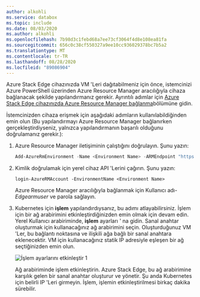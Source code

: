 ```yaml
---
author: alkohli
ms.service: databox
ms.topic: include
ms.date: 08/03/2020
ms.author: alkohli
ms.openlocfilehash: 7b98d3c1febd68a7ee73cf3064f4d8e108ea81fa
ms.sourcegitcommit: 656c0c38cf550327a9ee10cc936029378bc7b5a2
ms.translationtype: MT
ms.contentlocale: tr-TR
ms.lasthandoff: 08/28/2020
ms.locfileid: "89086904"
---
```

Azure Stack Edge cihazınızda VM 'Leri dağıtabilmeniz için önce, istemcinizi Azure PowerShell üzerinden Azure Resource Manager aracılığıyla cihaza bağlanacak şekilde yapılandırmanız gerekir. Ayrıntılı adımlar için [Azure Stack Edge cihazınızda Azure Resource Manager bağlanma](../articles/databox-online/azure-stack-edge-j-series-connect-resource-manager.md)bölümüne gidin.


İstemcinizden cihaza erişmek için aşağıdaki adımların kullanılabildiğinden emin olun (Bu yapılandırmayı Azure Resource Manager bağlanırken gerçekleştirdiyseniz, yalnızca yapılandırmanın başarılı olduğunu doğrulamanız gerekir.): 

1. Azure Resource Manager iletişiminin çalıştığını doğrulayın. Şunu yazın:     

    ```powershell
    Add-AzureRmEnvironment -Name <Environment Name> -ARMEndpoint "https://management.<appliance name>.<DNSDomain>:30005/
    ```

1. Kimlik doğrulamak için yerel cihaz API 'Lerini çağırın. Şunu yazın: 

    `login-AzureRMAccount -EnvironmentName <Environment Name>`

    Azure Resource Manager aracılığıyla bağlanmak için Kullanıcı adı- *Edgearmuser* ve parola sağlayın.

1. Kubernetes için **işlem** yapılandırdıysanız, bu adımı atlayabilirsiniz. İşlem için bir ağ arabirimini etkinleştirdiğinizden emin olmak için devam edin. Yerel Kullanıcı arabiriminde, **işlem** ayarları ' na gidin. Sanal anahtar oluşturmak için kullanacağınız ağ arabirimini seçin. Oluşturduğunuz VM 'Ler, bu bağlantı noktasına ve ilişkili ağa bağlı bir sanal anahtara eklenecektir. VM için kullanacağınız statik IP adresiyle eşleşen bir ağ seçtiğinizden emin olun.  

    ![İşlem ayarlarını etkinleştir 1](../articles/databox-online/media/azure-stack-edge-gpu-deploy-virtual-machine-templates/enable-compute-setting.png)

    Ağ arabiriminde işlem etkinleştirin. Azure Stack Edge, bu ağ arabirimine karşılık gelen bir sanal anahtar oluşturur ve yönetir. Şu anda Kubernetes için belirli IP 'Leri girmeyin. İşlem, işlemin etkinleştirilmesi birkaç dakika sürebilir.

    <!--If you decide to use another network interface for compute, make sure that you:
    
    - Delete all the VMs that you have deployed using Azure Resource Manager.
    
    - Delete all virtual network interfaces and the virtual network associated with this network interface. 
    
    - You can now enable another network interface for compute.-->

<!--1. You may also need to configure TLS 1.2 on your client machine if running older versions of AzCopy.--> 

